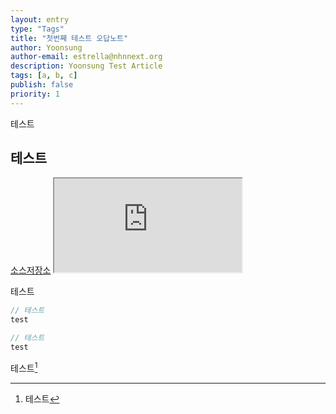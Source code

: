 ```yaml
---
layout: entry
type: "Tags"
title: "첫번째 테스트 오답노트"
author: Yoonsung
author-email: estrella@nhnnext.org
description: Yoonsung Test Article
tags: [a, b, c]
publish: false
priority: 1
---
```


테스트


## 테스트

<div class="youtube">
	<a href="https://github.com/YoonSung/Issue-News.git">소스저장소</a>
	<iframe src="http://www.youtube.com/embed/H_q05wzmeSQ?autoplay=1&amp;theme=light" class="video"></iframe>	
</div>

테스트

```javascript
// 테스트
test
```

```java
// 테스트
test
```
테스트[^1]


[^1]: 테스트